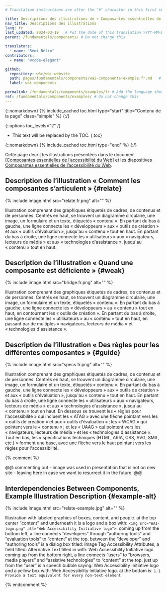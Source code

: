 ```yaml
---
# Translation instructions are after the "#" character in this first section. They are comments that do not show up in the web page. You do not need to translate the instructions after #.

title: Descriptions des illustrations de « Composantes essentielles de l'accessibilité du Web »
nav_title: Descriptions des illustrations
lang: fr
last_updated: 2024-03-19   # Put the date of this translation YYYY-MM-DD (with month in the middle)
parent: /fundamentals/components/ # Do not change this

translators:
  - name: "Rémi Bétin"
contributors:
  - name: "@code-elegant"

github:
  repository: w3c/wai-website
  path: pages/fundamentals/components/wai-components-example.fr.md   # Add the language shortcode to the middle of the filename, for example: content/index.fr.md
  label: wai-components

permalink: /fundamentals/components/examples/fr # Add the language shortcode to the end; for example /path/to/file/fr
ref: /fundamentals/components/examples/ # Do not change this
---
```


{::nomarkdown}
{% include_cached toc.html type="start" title="Contenu de la page" class="simple" %}
{:/}

{::options toc_levels="2" /}

-   This text will be replaced by the TOC.
{:toc}

{::nomarkdown}
{% include_cached toc.html type="end" %}
{:/}

Cette page décrit les illustrations présentées dans le document [[Composantes essentielles de l’accessibilité du Web]](/fundamentals/components/) et les diapositives [Composantes essentielles de l’accessibilité du Web](https://www.w3.org/WAI/intro/components-slides).

## Description de l’illustration « Comment les composantes s’articulent » {#relate}

{% include image.html src="relate.fr.png" alt="" %}

Illustration comprenant des graphiques étiquetés de cadres, de contenus et de personnes. Centrés en haut, se trouvent un diagramme circulaire, une image, un formulaire et un texte, étiquetés « contenu ». En partant du bas à gauche, une ligne connecte les « développeurs » aux « outils de création » et aux « outils d'évaluation », jusqu'au « contenu » tout en haut. En partant du bas à droite, une ligne connecte les « utilisateurs » aux « navigateurs, lecteurs de média » et aux « technologies d'assistance », jusqu'au « contenu » tout en haut.

## Description de l’illustration « Quand une composante est déficiente » {#weak}

{% include image.html src="bridge.fr.png" alt="" %}

Illustration comprenant des graphiques étiquetés de cadres, de contenus et de personnes. Centrés en haut, se trouvent un diagramme circulaire, une image, un formulaire et un texte, étiquetés « contenu ». En partant du bas à gauche, une ligne connecte les « développeurs » au « contenu » tout en haut, en contournant les « outils de création ». En partant du bas à droite, une ligne connecte les « utilisateurs » au « contenu » tout en haut, en passant par de multiples « navigateurs, lecteurs de média » et « technologies d'assistance ».

## Description de l’illustration « Des règles pour les différentes composantes » {#guide}

{% include image.html src="specs.fr.png" alt="" %}

Illustration comprenant des graphiques étiquetés de cadres, de contenus et de personnes. Centrés en haut, se trouvent un diagramme circulaire, une image, un formulaire et un texte, étiquetés « contenu ». En partant du bas à gauche, une ligne connecte les « développeurs » aux « outils de création » et aux « outils d'évaluation », jusqu'au « contenu » tout en haut. En partant du bas à droite, une ligne connecte les « utilisateurs » aux « navigateurs, lecteurs de média » et aux « technologies d'assistance », jusqu'au « contenu » tout en haut. En dessous se trouvent les « règles pour l'accessibilité » qui incluent les « ATAG » avec une flèche pointant vers les « outils de création » et aux « outils d'évaluation » ; les « WCAG » qui pointent vers le « contenu » ; et les « UAAG » qui pointent vers les « navigateurs, lecteurs de média » et les « technologies d'assistance ». Tout en bas, les « spécifications techniques (HTML, ARIA, CSS, SVG, SMIL, etc.) » forment une base, avec une flèche vers le haut pointant vers les règles pour l'accessibilité.

{% comment %}

@@ commenting out - image was used in presentation that is not on new site - leaving here in case we want to resurrect it in the future. @@

## Interdependencies Between Components, Example Illustration Description {#example-alt}

{% include image.html src="relate-example.jpg" alt="" %}

Illustration with labeled graphics of boxes, content, and people. at the
top center "content" and underneath it is a logo and a box with:
`<img src="WAI-logo.png" alt="Web Accessibility Initiative logo">`.
coming up from the bottom left, a line connects “developers” through
“authoring tools” and “evaluation tools” to “content” at the top.
between the “developer” and “authoring tools” is a dialog box titled:
Image Tag Accessibility Attributes, a field titled: Alternative Text
filled in with: Web Accessibility Initiative logo. coming up from the
bottom right, a line connects “users” to “browsers, media players” and
“assistive technologies” to “content” at the top. just up from the
“user” is a speech bubble saying: Web Accessibility Initiative logo and
a yellow box with: Web Accessibility Initiative logo. at the bottom is:
`1.1 Provide a text equivalent for every non-text element`

{% endcomment %}